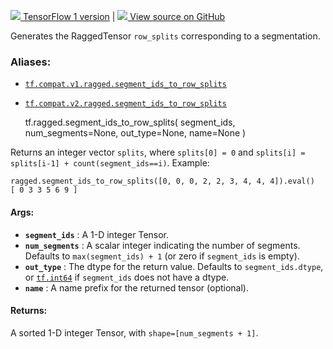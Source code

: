 [ ![](https://tensorflow.google.cn/images/tf_logo_32px.png) TensorFlow 1
version](/versions/r1.15/api_docs/python/tf/ragged/segment_ids_to_row_splits)
|  [ ![](https://tensorflow.google.cn/images/GitHub-Mark-32px.png) View source
on GitHub
](https://github.com/tensorflow/tensorflow/blob/r2.0/tensorflow/python/ops/ragged/segment_id_ops.py#L78-L136)  
  
  
Generates the RaggedTensor `row_splits` corresponding to a segmentation.

### Aliases:

  * [`tf.compat.v1.ragged.segment_ids_to_row_splits`](/api_docs/python/tf/ragged/segment_ids_to_row_splits)
  * [`tf.compat.v2.ragged.segment_ids_to_row_splits`](/api_docs/python/tf/ragged/segment_ids_to_row_splits)

    
    
    tf.ragged.segment_ids_to_row_splits(
        segment_ids,
        num_segments=None,
        out_type=None,
        name=None
    )
    

Returns an integer vector `splits`, where `splits[0] = 0` and `splits[i] =
splits[i-1] + count(segment_ids==i)`. Example:

    
    
    ragged.segment_ids_to_row_splits([0, 0, 0, 2, 2, 3, 4, 4, 4]).eval()
    [ 0 3 3 5 6 9 ]
    

#### Args:

  * **`segment_ids`** : A 1-D integer Tensor.
  * **`num_segments`** : A scalar integer indicating the number of segments. Defaults to `max(segment_ids) + 1` (or zero if `segment_ids` is empty).
  * **`out_type`** : The dtype for the return value. Defaults to `segment_ids.dtype`, or [`tf.int64`](https://tensorflow.google.cn/api_docs/python/tf#int64) if `segment_ids` does not have a dtype.
  * **`name`** : A name prefix for the returned tensor (optional).

#### Returns:

A sorted 1-D integer Tensor, with `shape=[num_segments + 1]`.

